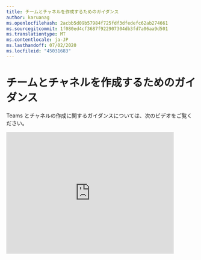 ```yaml
---
title: チームとチャネルを作成するためのガイダンス
author: karuanag
ms.openlocfilehash: 2acbb5d09b57984f725fdf3dfedefc62ab274661
ms.sourcegitcommit: 1f080ed4cf3687f922907304db3fd7a06aa9d501
ms.translationtype: MT
ms.contentlocale: ja-JP
ms.lasthandoff: 07/02/2020
ms.locfileid: "45031683"
---
```

# <a name="guidance-for-creating-teams-and-channels"></a>チームとチャネルを作成するためのガイダンス
Teams とチャネルの作成に関するガイダンスについては、次のビデオをご覧ください。
<iframe width="445" height="324" src="https://www.youtube.com/embed/hjJWtoaRJeE?rel=0" frameborder="0" allow="autoplay; encrypted-media" allowfullscreen></iframe>